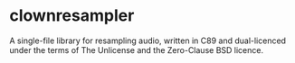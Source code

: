 # clownresampler

A single-file library for resampling audio, written in C89 and dual-licenced
under the terms of The Unlicense and the Zero-Clause BSD licence.
